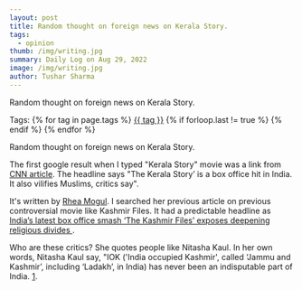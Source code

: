 ```yaml
---
layout: post
title: Random thought on foreign news on Kerala Story.
tags:
  - opinion
thumb: /img/writing.jpg
summary: Daily Log on Aug 29, 2022
image: /img/writing.jpg
author: Tushar Sharma
---
```


Random thought on foreign news on Kerala Story.<!-- truncate_here -->
<p>Tags: {% for tag in page.tags %} <a class="mytag" href="/tag/{{ tag }}" title="View posts tagged with &quot;{{ tag }}&quot;">{{ tag }}</a>  {% if forloop.last != true %} {% endif %} {% endfor %} </p>

Random thought on foreign news on Kerala Story.

The first google result when I typed "Kerala Story" movie was a link from [CNN article](https://www.cnn.com/2023/05/23/india/indian-film-kerala-story-controversy-intl-hnk/index.html). The headline says "The Kerala Story’ is a box office hit in India. It also vilifies Muslims, critics say". 

It's written by [Rhea Mogul](https://twitter.com/rheamogul). I searched her previous article on previous controversial movie like Kashmir Files. It had a predictable headline  as [India’s latest box office smash ‘The Kashmir Files’ exposes deepening religious divides
](https://www.cnn.com/style/article/india-kashmir-files-controversy-intl-hnk/index.html). 

Who are these critics? She quotes people like Nitasha Kaul. In her own words, Nitasha Kaul say, "IOK ('India occupied Kashmir', called ‘Jammu and Kashmir’, including ‘Ladakh’, in India) has never been an indisputable part of India. [1](https://www.opendemocracy.net/en/openindia/kashmir-from-contact-zone-to-conflict-zone/).
